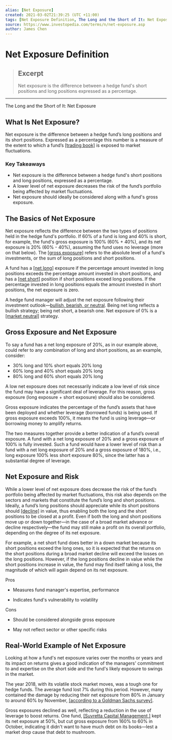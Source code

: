 ```yaml
---
alias: [Net Exposure]
created: 2021-03-02T21:39:25 (UTC +11:00)
tags: [Net Exposure Definition, The Long and the Short of It: Net Exposure]
source: https://www.investopedia.com/terms/n/net-exposure.asp
author: James Chen
---
```


# Net Exposure Definition

> ## Excerpt
> Net exposure is the difference between a hedge fund's short positions and long positions expressed as a percentage.

---

The Long and the Short of It: Net Exposure
## What Is Net Exposure?

Net exposure is the difference between a hedge fund’s long positions and its short positions. Expressed as a percentage this number is a measure of the extent to which a fund’s [[trading book]](https://www.investopedia.com/terms/t/tradingbook.asp) is exposed to market fluctuations.

### Key Takeaways

-   Net exposure is the difference between a hedge fund's short positions and long positions, expressed as a percentage.
-   A lower level of net exposure decreases the risk of the fund’s portfolio being affected by market fluctuations.
-   Net exposure should ideally be considered along with a fund's gross exposure.

## The Basics of Net Exposure

Net exposure reflects the difference between the two types of positions held in the hedge fund's portfolio. If 60% of a fund is long and 40% is short, for example, the fund's gross exposure is 100% (60% + 40%), and its net exposure is 20% (60% - 40%), assuming the fund uses no leverage (more on that below). The [[gross exposure]](https://www.investopedia.com/terms/g/gross-exposure.asp) refers to the absolute level of a fund's investments, or the sum of long positions and short positions.

A fund has a [[net long]](https://www.investopedia.com/terms/n/netlong.asp) exposure if the percentage amount invested in long positions exceeds the percentage amount invested in short positions, and has a [[net short]](https://www.investopedia.com/terms/n/netshort.asp) position if short positions exceed long positions. If the percentage invested in long positions equals the amount invested in short positions, the net exposure is zero.

A hedge fund manager will adjust the net exposure following their investment outlook—[bullish, bearish, or neutral](https://www.investopedia.com/insights/digging-deeper-bull-and-bear-markets/). Being net long reflects a bullish strategy; being net short, a bearish one. Net exposure of 0% is a [[market neutral]](https://www.investopedia.com/terms/m/marketneutral.asp) strategy.

## Gross Exposure and Net Exposure

To say a fund has a net long exposure of 20%, as in our example above, could refer to any combination of long and short positions, as an example, consider:

-   30% long and 10% short equals 20% long
-   60% long and 40% short equals 20% long
-   80% long and 60% short equals 20% long

A low net exposure does not necessarily indicate a low level of risk since the fund may have a significant deal of leverage. For this reason, gross exposure (long exposure + short exposure) should also be considered.

Gross exposure indicates the percentage of the fund’s assets that have been deployed and whether leverage (borrowed funds) is being used. If gross exposure exceeds 100%, it means the fund is using leverage—or borrowing money to amplify returns.

The two measures together provide a better indication of a fund’s overall exposure. A fund with a net long exposure of 20% and a gross exposure of 100% is fully invested. Such a fund would have a lower level of risk than a fund with a net long exposure of 20% and a gross exposure of 180%, i.e., long exposure 100% less short exposure 80%, since the latter has a substantial degree of leverage.

## Net Exposure and Risk

While a lower level of net exposure does decrease the risk of the fund’s portfolio being affected by market fluctuations, this risk also depends on the sectors and markets that constitute the fund’s long and short positions. Ideally, a fund’s long positions should appreciate while its short positions should [[decline]](https://www.investopedia.com/terms/d/decline.asp) in value, thus enabling both the long and the short positions to be closed at a profit. Even if both the long and short positions move up or down together—in the case of a broad market advance or decline respectively—the fund may still make a profit on its overall portfolio, depending on the degree of its net exposure.

For example, a net short fund does better in a down market because its short positions exceed the long ones, so it is expected that the returns on the short positions during a broad market decline will exceed the losses on the long positions. However, if the long positions decline in value while the short positions increase in value, the fund may find itself taking a loss, the magnitude of which will again depend on its net exposure.

Pros

-   Measures fund manager's expertise, performance
    
-   Indicates fund's vulnerability to volatility
    

Cons

-   Should be considered alongside gross exposure
    
-   May not reflect sector or other specific risks
    

## Real-World Example of Net Exposure

Looking at how a fund's net exposure varies over the months or years and its impact on returns gives a good indication of the managers' commitment to and expertise on the short side and the fund's likely exposure to swings in the market.

The year 2018, with its volatile stock market moves, was a tough one for hedge funds. The average fund lost 7% during this period. However, many contained the damage by reducing their net exposure from 80% in January to around 60% by November, [[according to a Goldman Sachs survey]](https://www.institutionalinvestor.com/article/b1c1rrqfv1l1b6/Hedge-Funds-Slashed-Market-Exposure-Throughout-the-Year).

Gross exposures declined as well, reflecting a reduction in the use of leverage to boost returns. One fund, [[Suvretta Capital Management,]](https://www.institutionalinvestor.com/article/b1c0rsvfdmprx9/Hedge-Fund-Suvretta-Slashed-Exposure-in-October) kept its net exposure at 50%, but cut gross exposure from 160% to 60% in October, indicating it didn't want to have much debt on its books—lest a market drop cause that debt to mushroom.
